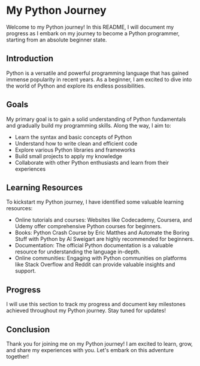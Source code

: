 # My Python Journey

Welcome to my Python journey! In this README, I will document my progress as I embark on my journey to become a Python programmer, starting from an absolute beginner state.

## Introduction

Python is a versatile and powerful programming language that has gained immense popularity in recent years. As a beginner, I am excited to dive into the world of Python and explore its endless possibilities.

## Goals

My primary goal is to gain a solid understanding of Python fundamentals and gradually build my programming skills. Along the way, I aim to:

- Learn the syntax and basic concepts of Python
- Understand how to write clean and efficient code
- Explore various Python libraries and frameworks
- Build small projects to apply my knowledge
- Collaborate with other Python enthusiasts and learn from their experiences

## Learning Resources

To kickstart my Python journey, I have identified some valuable learning resources:

- Online tutorials and courses: Websites like Codecademy, Coursera, and Udemy offer comprehensive Python courses for beginners.
- Books: Python Crash Course by Eric Matthes and Automate the Boring Stuff with Python by Al Sweigart are highly recommended for beginners.
- Documentation: The official Python documentation is a valuable resource for understanding the language in-depth.
- Online communities: Engaging with Python communities on platforms like Stack Overflow and Reddit can provide valuable insights and support.

## Progress

I will use this section to track my progress and document key milestones achieved throughout my Python journey. Stay tuned for updates!

## Conclusion

Thank you for joining me on my Python journey! I am excited to learn, grow, and share my experiences with you. Let's embark on this adventure together!
